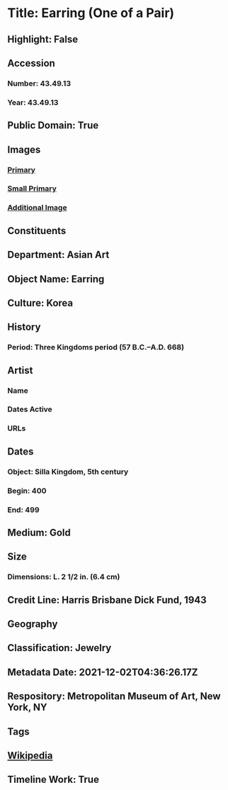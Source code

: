 # Title: Earring (One of a Pair)
## Highlight: False
## Accession
### Number: 43.49.13
### Year: 43.49.13
## Public Domain: True
## Images
### [Primary](https://images.metmuseum.org/CRDImages/as/original/DT11881.jpg)
### [Small Primary](https://images.metmuseum.org/CRDImages/as/web-large/DT11881.jpg)
### [Additional Image](https://images.metmuseum.org/CRDImages/as/original/43_49_13–14_130401.jpg)
## Constituents
## Department: Asian Art
## Object Name: Earring
## Culture: Korea
## History
### Period: Three Kingdoms period (57 B.C.–A.D. 668)
## Artist
### Name
### Dates Active
### URLs
## Dates
### Object: Silla Kingdom, 5th century
### Begin: 400
### End: 499
## Medium: Gold
## Size
### Dimensions: L. 2 1/2 in. (6.4 cm)
## Credit Line: Harris Brisbane Dick Fund, 1943
## Geography
## Classification: Jewelry
## Metadata Date: 2021-12-02T04:36:26.17Z
## Respository: Metropolitan Museum of Art, New York, NY
## Tags
## [Wikipedia](https://www.wikidata.org/wiki/Q83562422)
## Timeline Work: True